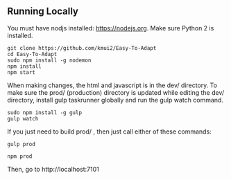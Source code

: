 ## Running Locally

You must have nodjs installed: https://nodejs.org. Make sure Python 2 is installed.

```
git clone https://github.com/kmui2/Easy-To-Adapt
cd Easy-To-Adapt
sudo npm install -g nodemon
npm install
npm start
```

When making changes, the html and javascript is in the dev/ directory. To make sure the prod/ (production) directory is
updated while editing the dev/ directory, install gulp taskrunner globally and run the gulp watch command. 

```
sudo npm install -g gulp
gulp watch
```

If you just need to build prod/ , then just call either of these commands:

```
gulp prod
```

```
npm prod
```

Then, go to http://localhost:7101